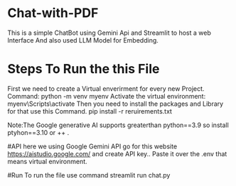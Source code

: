# Chat-with-PDF

This is a simple ChatBot using Gemini Api and Streamlit to host a web Interface And also used LLM Model for Embedding.

# Steps To Run the this File

First we need to create a Virtual enverirment for every new Project.
Command: python -m venv myenv
Activate the virtual environment: myenv\Scripts\activate
Then you need to install the packages and Library for that use this Command.
pip install -r reruirements.txt

Note:The Google generative AI supports greaterthan python==3.9 so install ptyhon==3.10 or ++ .

#API
here we using Google Gemini API 
go for this website https://aistudio.google.com/ and create API key..
Paste it over the .env that means virtual environment.

#Run 
To run the file use command 
streamlit run chat.py
